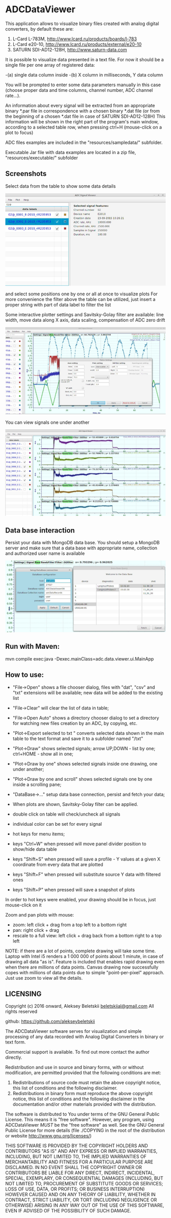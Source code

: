ADCDataViewer
=============

This application allows to visualize binary files created with analog digital converters,
by default these are:

1. L-Card L-783M, http://www.lcard.ru/products/boards/l-783
2. L-Card e20-10, http://www.lcard.ru/products/external/e20-10
3. SATURN SDI-AD12-128H, http://www.saturn-data.com

It is possible to visualize data presented in a text file.
For now it should be a single file per one array of registered data:

 -(a) single data column inside
 -(b) X column in milliseconds, Y data column
 
You will be prompted to enter some data parameters manually in this case
 (choose proper data and time columns, channel number, ADC channel rate...).
 
An information about every signal will be extracted from an appropriate
binary *.par file  in correspondence with a chosen binary *.dat file
(or from the beginning of a chosen *.dat file in case of SATURN SDI-AD12-128H)
This information will be shown in the right part of the program's main window,
according to a selected  table row, when pressing ctrl+H
(mouse-click on a plot to focus)

ADC files examples are included in the "resources/sampledata/" subfolder.

Executable Jar file with data examples are located in a zip file, "resources/executable/" subfolder

Screenshots
------------

Select data from the table to show some data details

![controlWindow](resources/jpg/mainWindow.jpg)

and select some positions one by one or all at once to visualize plots
For more convenience the filter above the table can be utilized,
just insert a proper string with part of data label to filter the list

Some interactive plotter settings and Savitsky-Golay filter are available:
line width, move data along X axis, data scaling,
compensation of ADC zero drift

![plot](resources/jpg/PlotterSettingsAndSGfilter.jpg)

You can view signals one under another

![plot](resources/jpg/drawingOneByOne.jpg)


Data base interaction
-------------

Persist your data with MongoDB data base.
You should setup a MongoDB server and make sure that a data base
with appropriate name, collection and authorized user name is available 


![plot](resources/jpg/dataBaseInteraction.jpg)


Run with Maven:
----------

mvn compile exec:java -Dexec.mainClass=adc.data.viewer.ui.MainApp

How to use:
----------

   - "File->Open"               shows a file chooser dialog, files with "dat", "csv" and "txt"
                                extensions will be available;
                                new data will be added to the existing list
   - "File->Clear"              will clear the list of data in table;                                 
   - "File->Open Auto"          shows a directory chooser dialog to set a directory
                                for watching new files creation by an ADC, by copying, etc.

   - "Plot->Export selected to txt "     converts selected data shown in the main table
                                    to the text format and save it to a subfolder named "<source>/txt"
   - "Plot->Draw"                   shows selected signals;
                                    arrow UP,DOWN - list by one; ctrl+HOME - show all in one;
   - "Plot->Draw by one"            shows selected signals inside one drawing, one under another;
   - "Plot->Draw by one and scroll" shows selected signals one by one inside a scrolling pane;
   - "DataBase->..." setup data base connection, persist and fetch your data;
   
   
   - When plots are shown, Savitsky-Golay filter can be applied.
   - double click on table will check/uncheck all signals
   - individual color can be set for every signal
   - hot keys for menu items;
   - keys "Ctrl+W" when pressed will move panel divider position
     to show/hide data table
   - keys "Shift+S" when pressed will save a profile - Y values
     at a given X coordinate from every data that are plotted
   - keys "Shift+F" when pressed will substitute source Y data with filtered ones
   - keys "Shift+P" when pressed will save a snapshot of plots

In order to hot keys were enabled, your drawing should be in focus, just mouse-click on it      

Zoom and pan plots with mouse:
   - zoom: left click + drag from a top left to a bottom right
   - pan: right click + drag 
   - rescale to a full view: left click + drag back from a bottom right to a top left

NOTE: if there are a lot of points, complete drawing will take some time.
      Laptop with Intel i5 renders a 1 000 000 of points about 1 minute,
      in case of drawing all data "as is".
      Feature is included that enables rapid drawing even when there are
      millions of data points. Canvas drawing now successfully
      copes with millions of data points due to simple "point-per-pixel" approach.
      Just use zoom to view all the details.

LICENSING
---------

Copyright (c) 2016 onward, Aleksey Beletskii  <beletskiial@gmail.com>
All rights reserved

github: https://github.com/alekseybeletskii

The ADCDataViewer software serves for visualization and simple processing
of any data recorded with Analog Digital Converters in binary or text form.

Commercial support is available. To find out more contact the author directly.

Redistribution and use in source and binary forms, with or without
modification, are permitted provided that the following conditions are met:

  1. Redistributions of source code must retain the above copyright notice, this
     list of conditions and the following disclaimer.
  2. Redistributions in binary form must reproduce the above copyright notice,
     this list of conditions and the following disclaimer in the documentation
     and/or other materials provided with the distribution.

The software is distributed to You under terms of the GNU General Public
License. This means it is "free software". However, any program, using
ADCDataViewer _MUST_ be the "free software" as well.
See the GNU General Public License for more details
(file ./COPYING in the root of the distribution
or website <http://www.gnu.org/licenses/>)

THIS SOFTWARE IS PROVIDED BY THE COPYRIGHT HOLDERS AND CONTRIBUTORS "AS IS" AND
ANY EXPRESS OR IMPLIED WARRANTIES, INCLUDING, BUT NOT LIMITED TO, THE IMPLIED
WARRANTIES OF MERCHANTABILITY AND FITNESS FOR A PARTICULAR PURPOSE ARE
DISCLAIMED. IN NO EVENT SHALL THE COPYRIGHT OWNER OR CONTRIBUTORS BE LIABLE FOR
ANY DIRECT, INDIRECT, INCIDENTAL, SPECIAL, EXEMPLARY, OR CONSEQUENTIAL DAMAGES
(INCLUDING, BUT NOT LIMITED TO, PROCUREMENT OF SUBSTITUTE GOODS OR SERVICES;
LOSS OF USE, DATA, OR PROFITS; OR BUSINESS INTERRUPTION) HOWEVER CAUSED AND
ON ANY THEORY OF LIABILITY, WHETHER IN CONTRACT, STRICT LIABILITY, OR TORT
(INCLUDING NEGLIGENCE OR OTHERWISE) ARISING IN ANY WAY OUT OF THE USE OF THIS
SOFTWARE, EVEN IF ADVISED OF THE POSSIBILITY OF SUCH DAMAGE.
